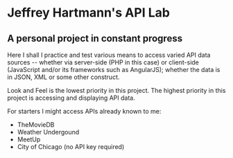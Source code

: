 # Jeffrey Hartmann's API Lab

## A personal project in constant progress

Here I shall I practice and test various means to access varied API data sources
-- whether via server-side (PHP in this case) or client-side (JavaScript and/or
its frameworks such as AngularJS); whether the data is in JSON, XML or some
other construct.

Look and Feel is the lowest priority in this project. The highest priority in
this project is accessing and displaying API data.

For starters I might access APIs already known to me:

* TheMovieDB
* Weather Undergound
* MeetUp
* City of Chicago (no API key required)
